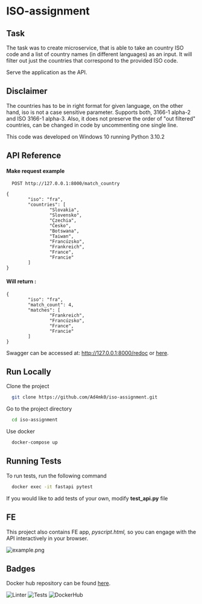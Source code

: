 
# ISO-assignment

## Task
The task was to create microservice, that is able to take an country ISO code and a list of country names (in different languages) as an input. It will filter out just the countries that correspond to the provided ISO code.

Serve the application as the API.


## Disclaimer
The countries has to be in right format for given language, on the other hand, iso is not a case sensitive parameter. Supports both, 3166-1 alpha-2 and ISO 3166-1 alpha-3. Also, it does not preserve the order of "out filtered" countries, can be changed in code by uncommenting one single line.

This code was developed on Windows 10 running Python 3.10.2
## API Reference

#### Make request example

```
  POST http://127.0.0.1:8000/match_country
```

```
{
        "iso": "fra",
        "countries": [
                "Slovakia",
                "Slovensko", 
                "Czechia", 
                "Česko", 
                "Botswana", 
                "Taiwan", 
                "Francúzsko", 
                "Frankreich",
                "France", 
                "Francie"
        ]
}
```

#### Will return :

```
{
        "iso": "fra",
        "match_count": 4,
        "matches": [
                "Frankreich",
                "Francúzsko",
                "France",
                "Francie"
        ]
}
```

Swagger can be accessed at: http://127.0.0.1:8000/redoc
or [here](https://github.com/Ad4mk0/iso-assignment/blob/d9aa967c13b1c73310752ddf4c5f509a72e10646/openapi.json).

## Run Locally

Clone the project

```bash
  git clone https://github.com/Ad4mk0/iso-assignment.git
```

Go to the project directory

```bash
  cd iso-assignment
```

Use docker

```bash
  docker-compose up
```


## Running Tests

To run tests, run the following command

```bash
  docker exec -it fastapi pytest
```

If you would like to add tests of your own, modify **test_api.py** file


## FE

This project also contains FE app, *pyscript.html,* so you can engage with the API interactively in your browser.

![example.png](https://i.postimg.cc/zvGwxLQZ/example.png)
## Badges
Docker hub repository can be found [here](https://hub.docker.com/repository/docker/mikinaa/my_first_repo/general).

![Linter](https://github.com/Ad4mk0/iso-assignment/actions/workflows/superlinter.yml/badge.svg)
![Tests](https://github.com/Ad4mk0/iso-assignment/actions/workflows/tests.yml/badge.svg)
![DockerHub](https://github.com/Ad4mk0/iso-assignment/actions/workflows/docker-image.yml/badge.svg)


